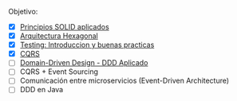 Objetivo:

- [x] [Principios SOLID aplicados](./principios_solid_aplicados/)
- [x] [Arquitectura Hexagonal](./arquitectura_hexagonal/)
- [x] [Testing: Introduccion y buenas practicas](./testing_intro_y_buenas_practicas/)
- [x] [CQRS](./cqrs/)
- [ ] [Domain-Driven Design - DDD Aplicado](./ddd_aplicado/)
- [ ] CQRS + Event Sourcing
- [ ] Comunicación entre microservicios (Event-Driven Architecture)
- [ ] DDD en Java
